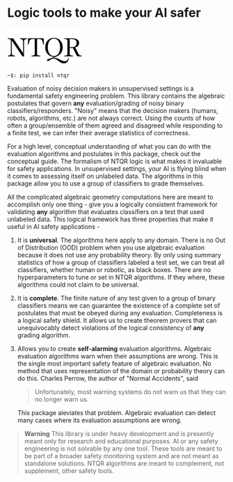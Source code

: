 # Logic tools to make your AI safer

![NTQR](./NTQRpt24.png)

```console
~$: pip install ntqr
```

Evaluation of noisy decision makers in unsupervised settings is a fundamental
safety engineering problem. This library contains the algebraic postulates that
govern **any** evaluation/grading of noisy binary classifiers/responders.
"Noisy" means that the decision makers (humans, robots, algorithms, etc.) are
not always correct. Using the counts of how often a group/ensemble of them
agreed and disagreed while responding to a finite test, we can infer their
average statistics of correctness.

For a high level, conceptual understanding of what you can do with the
evaluation algorithms and postulates in this package, check out the conceptual
guide. The formalism of NTQR logic is what makes it invaluable for safety
applications. In unsupervised settings, your AI is flying blind when it comes
to assessing itself on unlabeled data. The algorithms in this package allow
you to use a group of classifiers to grade themselves.

All the complicated algebraic geometry computations here are meant to
accomplish only one thing - give you a logically consistent framework for
validating **any** algorithm that evaluates classifiers on a test that used
unlabeled data. This logical framework has three properties that make it
useful in AI safety applications -

1. It is **universal**. The algorithms here apply to any domain. There is no
   Out of Distribution (OOD) problem when you use algebraic evaluation because
   it does not use any probability theory. By only using summary statistics of
   how a group of classifiers labeled a test set, we can treat all classifiers,
   whether human or robotic, as black boxes. There are no hyperparameters
   to tune or set in NTQR algorithms. If they where, these algorithms could
   not claim to be universal.

2. It is **complete**. The finite nature of any test given to a group of
   binary classifiers means we can guarantee the existence of a complete
   set of postulates that must be obeyed during any evaluation. Completeness
   is a logical safety shield. It allows us to create theorem provers that
   can unequivocably detect violations of the logical consistency of **any**
   grading algorithm.

3. Allows you to create **self-alarming** evaluation algorithms.
   Algebraic evaluation algorithms warn when their assumptions are wrong. This
   is the single most important safety feature of algebraic evaluation.
   No method that uses representation of the domain or probability theory
   can do this. Charles Perrow, the author of "Normal Accidents", said

     > Unfortunately, most warning systems do not warn us that
     > they can no longer warn us.

   This package aleviates that problem. Algebraic evaluation can detect many
   cases where its evaluation assumptions are wrong.

>**Warning**
This library is under heavy development and is presently meant only
for research and educational purposes. AI or any safety engineering is
not solvable by any one tool. These tools are meant to be part of a broader
safety monitoring system and are not meant as standalone solutions.
NTQR algorithms are meant to complement, not supplement, other safety tools.

